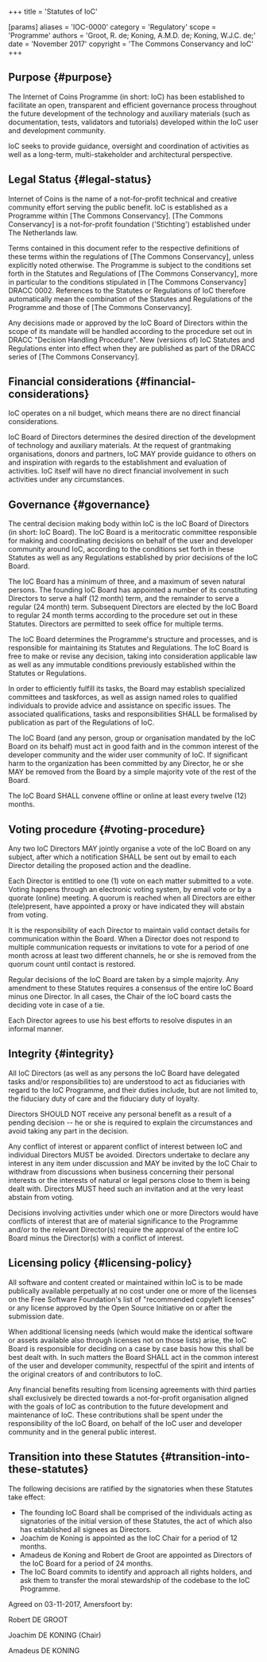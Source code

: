 +++
title = 'Statutes of IoC'

[params]
    aliases = 'IOC-0000'
    category = 'Regulatory'
    scope = 'Programme'
    authors = 'Groot, R. de; Koning, A.M.D. de; Koning, W.J.C. de;'
    date = 'November 2017'
    copyright = 'The Commons Conservancy and IoC'
+++


## Purpose {#purpose}

The Internet of Coins Programme (in short: IoC) has been established to facilitate an open, transparent and efficient governance process throughout the future development of the technology and auxiliary materials (such as documentation, tests, validators and tutorials) developed within the IoC user and development community.

IoC seeks to provide guidance, oversight and coordination of activities as well as a long-term, multi-stakeholder and architectural perspective.

## Legal Status {#legal-status}

Internet of Coins is the name of a not-for-profit technical and creative community effort serving the public benefit. IoC is established as a Programme within [The Commons Conservancy]. [The Commons Conservancy] is a not-for-profit foundation ('Stichting') established under The Netherlands law.

Terms contained in this document refer to the respective definitions of these terms within the regulations of [The Commons Conservancy], unless explicitly noted otherwise. The Programme is subject to the conditions set forth in the Statutes and Regulations of [The Commons Conservancy], more in particular to the conditions stipulated in [The Commons Conservancy] DRACC 0002. References to the Statutes or Regulations of IoC therefore automatically mean the combination of the Statutes and Regulations of the Programme and those of [The Commons Conservancy].

Any decisions made or approved by the IoC Board of Directors within the scope of its mandate will be handled according to the procedure set out in DRACC "Decision Handling Procedure". New (versions of) IoC Statutes and Regulations enter into effect when they are published as part of the DRACC series of [The Commons Conservancy].

## Financial considerations {#financial-considerations}

IoC operates on a nil budget, which means there are no direct financial considerations.

IoC Board of Directors determines the desired direction of the development of technology and auxiliary materials. At the request of grantmaking organisations, donors and partners, IoC MAY provide guidance to others on and inspiration with regards to the establishment and evaluation of activities. IoC itself will have no direct financial involvement in such activities under any circumstances.

## Governance {#governance}

The central decision making body within IoC is the IoC Board of Directors (in short: IoC Board). The IoC Board is a meritocratic committee responsible for making and coordinating decisions on behalf of the user and developer community around IoC, according to the conditions set forth in these Statutes as well as any Regulations established by prior decisions of the IoC Board.

The IoC Board has a minimum of three, and a maximum of seven natural persons. The founding IoC Board has appointed a number of its constituting Directors to serve a half (12 month) term, and the remainder to serve a regular (24 month) term. Subsequent Directors are elected by the IoC Board to regular 24 month terms according to the procedure set out in these Statutes. Directors are permitted to seek office for multiple terms.

The IoC Board determines the Programme's structure and processes, and is responsible for maintaining its Statutes and Regulations. The IoC Board is free to make or revise any decision, taking into consideration applicable law as well as any immutable conditions previously established within the Statutes or Regulations.

In order to efficiently fulfill its tasks, the Board may establish specialized committees and taskforces, as well as assign named roles to qualified individuals to provide advice and assistance on specific issues. The associated qualifications, tasks and responsibilities SHALL be formalised by publication as part of the Regulations of IoC.

The IoC Board (and any person, group or organisation mandated by the IoC Board on its behalf) must act in good faith and in the common interest of the developer community and the wider user community of IoC. If significant harm to the organization has been committed by any Director, he or she MAY be removed from the Board by a simple majority vote of the rest of the Board.

The IoC Board SHALL convene offline or online at least every twelve (12) months.

## Voting procedure {#voting-procedure}

Any two IoC Directors MAY jointly organise a vote of the IoC Board on any subject, after which a notification SHALL be sent out by email to each Director detailing the proposed action and the deadline.

Each Director is entitled to one (1) vote on each matter submitted to a vote. Voting happens through an electronic voting system, by email vote or by a quorate (online) meeting. A quorum is reached when all Directors are either (tele)present, have appointed a proxy or have indicated they will abstain from voting.

It is the responsibility of each Director to maintain valid contact details for communication within the Board. When a Director does not respond to multiple communication requests or invitations to vote for a period of one month across at least two different channels, he or she is removed from the quorum count until contact is restored.

Regular decisions of the IoC Board are taken by a simple majority. Any amendment to these Statutes requires a consensus of the entire IoC Board minus one Director. In all cases, the Chair of the IoC board casts the deciding vote in case of a tie.

Each Director agrees to use his best efforts to resolve disputes in an informal manner.

## Integrity {#integrity}

All IoC Directors (as well as any persons the IoC Board have delegated tasks and/or responsibilities to) are understood to act as fiduciaries with regard to the IoC Programme, and their duties include, but are not limited to, the fiduciary duty of care and the fiduciary duty of loyalty.

Directors SHOULD NOT receive any personal benefit as a result of a pending decision -- he or she is required to explain the circumstances and avoid taking any part in the decision.

Any conflict of interest or apparent conflict of interest between IoC and individual Directors MUST be avoided. Directors undertake to declare any interest in any item under discussion and MAY be invited by the IoC Chair to withdraw from discussions when business concerning their personal interests or the interests of natural or legal persons close to them is being dealt with. Directors MUST heed such an invitation and at the very least abstain from voting.

Decisions involving activities under which one or more Directors would have conflicts of interest that are of material significance to the Programme and/or to the relevant Director(s) require the approval of the entire IoC Board minus the Director(s) with a conflict of interest.

## Licensing policy {#licensing-policy}

All software and content created or maintained within IoC is to be made publically available perpetually at no cost under one or more of the licenses on the Free Software Foundation's list of "recommended copyleft licenses" or any license approved by the Open Source Initiative on or after the submission date.

When additional licensing needs (which would make the identical software or assets available also through licenses not on those lists) arise, the IoC Board is responsible for deciding on a case by case basis how this shall be best dealt with. In such matters the Board SHALL act in the common interest of the user and developer community, respectful of the spirit and intents of the original creators of and contributors to IoC.

Any financial benefits resulting from licensing agreements with third parties shall exclusively be directed towards a not-for-profit organisation aligned with the goals of IoC as contribution to the future development and maintenance of IoC. These contributions shall be spent under the responsibility of the IoC Board, on behalf of the IoC user and developer community and in the general public interest.

## Transition into these Statutes {#transition-into-these-statutes}

The following decisions are ratified by the signatories when these Statutes take effect:

 * The founding IoC Board shall be comprised of the individuals acting as signatories of the initial version of these Statutes, the act of which also has established all signees as Directors.
 * Joachim de Koning is appointed as the IoC Chair for a period of 12 months.
 * Amadeus de Koning and Robert de Groot are appointed as Directors of the IoC Board for a period of 24 months.
 * The IoC Board commits to identify and approach all rights holders, and ask them to transfer the moral stewardship of the codebase to the IoC Programme.

Agreed on 03-11-2017, Amersfoort by:

Robert DE GROOT

Joachim DE KONING (Chair)

Amadeus DE KONING

